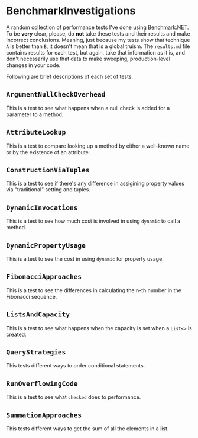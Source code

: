 # BenchmarkInvestigations

A random collection of performance tests I've done using [Benchmark.NET](https://benchmarkdotnet.org/). To be **very** clear, please, do **not** take these tests and their results and make incorrect conclusions. Meaning, just because my tests show that technique `A` is better than `B`, it doesn't mean that is a global truism. The `results.md` file contains results for each test, but again, take that information as it is, and don't necessarily use that data to make sweeping, production-level changes in your code.

Following are brief descriptions of each set of tests.

## `ArgumentNullCheckOverhead`

This is a test to see what happens when a null check is added for a parameter to a method.

## `AttributeLookup`

This is a test to compare looking up a method by either a well-known name or by the existence of an attribute.

## `ConstructionViaTuples`

This is a test to see if there's any difference in assigining property values via "traditional" setting and tuples.

## `DynamicInvocations`

This is a test to see how much cost is involved in using `dynamic` to call a method.

## `DynamicPropertyUsage`

This is a test to see the cost in using `dynamic` for property usage.

## `FibonacciApproaches`

This is a test to see the differences in calculating the n-th number in the Fibonacci sequence.

## `ListsAndCapacity`

This is a test to see what happens when the capacity is set when a `List<>` is created.

## `QueryStrategies`

This tests different ways to order conditional statements.

## `RunOverflowingCode`

This is a test to see what `checked` does to performance.

## `SummationApproaches`

This tests different ways to get the sum of all the elements in a list.